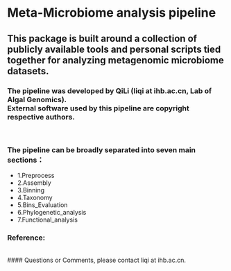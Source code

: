 # Meta-Microbiome analysis pipeline

## This package is built around a collection of publicly available tools and personal scripts tied together for analyzing metagenomic microbiome datasets.

### The pipeline was developed by QiLi (liqi at ihb.ac.cn, Lab of Algal Genomics).<br> External software used by this pipeline are copyright respective authors.
<br>

### The pipeline can be broadly separated into seven main sections：
* 1.Preprocess
* 2.Assembly
* 3.Binning
* 4.Taxonomy
* 5.Bins_Evaluation
* 6.Phylogenetic_analysis
* 7.Functional_analysis

### Reference:
<br>
#### Questions or Comments, please contact liqi at ihb.ac.cn.

